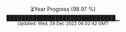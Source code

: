 <p align="center">
⏳Year Progress (98.97 %) <br>
█████████████████████████████▁ <br>
<sub>Updated: Wed, 28 Dec 2022 06:02:42 GMT</sub>
</p>

